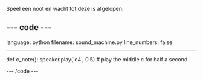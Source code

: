 Speel een noot en wacht tot deze is afgelopen:

--- code ---
---
language: python filename: sound_machine.py line_numbers: false

---
def c_note(): speaker.play('c4', 0.5) # play the middle c for half a second

--- /code ---
